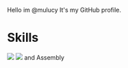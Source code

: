 Hello im @mulucy
It's my GitHub profile.
<!-- finished
  -->
<h1>Skills</h1>
<a href=# target=blank><img src="https://skillicons.dev/icons?i=cs"></a>
<a href=# target=blank><img src="https://skillicons.dev/icons?i=py"></a> and Assembly





<!---
mulucy/mulucy is a ✨ special ✨ repository because its `README.md` (this file) appears on your GitHub profile.
You can click the Preview link to take a look at your changes.
--->
